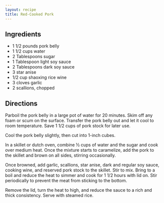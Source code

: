 ```yaml
---
layout: recipe
title: Red-Cooked Pork
---
```


## Ingredients

* 1 1/2 pounds pork belly
* 1 1/2 cups water
* 2 Tablespoons sugar
* 1 Tablespoon light soy sauce
* 2 Tablespoons dark soy sauce
* 3 star anise
* 1/2 cup shaoxing rice wine
* 3 cloves garlic
* 2 scallions, chopped

## Directions

Parboil the pork belly in a large pot of water for 20 minutes. Skim off
any foam or scum on the surface. Transfer the pork belly out and let it
cool to room temperature. Save 1 1/2 cups of pork stock for later use.

Cool the pork belly slightly, then cut into 1-inch cubes.

In a skillet or dutch oven, combine ½ cups of water and the sugar and
cook over medium heat. Once the mixture starts to caramelize, add the
pork to the skillet and brown on all sides, stirring occasionally.

Once browned, add garlic, scallions, star anise, dark and regular soy
sauce, cooking wine, and reserved pork stock to the skillet. Stir to
mix. Bring to a boil and reduce the heat to simmer and cook for 1 1/2
hours with lid on. Stir periodically to prevent the meat from sticking
to the bottom.

Remove the lid, turn the heat to high, and reduce the sauce to a rich
and thick consistency. Serve with steamed rice.
